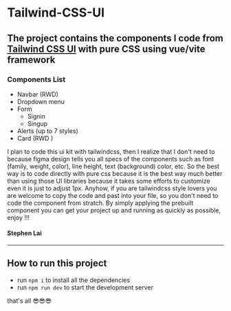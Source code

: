 # Tailwind-CSS-UI

## The project contains the components I code from [Tailwind CSS UI](https://www.figma.com/community/file/768809027799962739) with pure CSS using vue/vite framework

### Components List
- Navbar (RWD)
- Dropdown menu
- Form
  - Signin
  - Singup
- Alerts (up to 7 styles)
- Card (RWD )

I plan to code this ui kit with tailwindcss, then I realize that I don't need to because figma design tells you all specs of the components such as font (family, weight, color), line height, text (background) color, etc. So the best way is to code directly with pure css because it is the best way much better than using those UI libraries because it takes some efforts to customize even it is just to adjust 1px. Anyhow, if you are tailwindcss style lovers you are welcome to copy the code and past into your file, so you don't need to code the component from stratch. By simply applying the prebuilt component you can get your project up and running as quickly as possible, enjoy !!!

#### Stephen Lai

-----------------------------------

## How to run this project
- run `npm i` to install all the dependencies
- run `npm run dev` to start the development server

that's all 😎😎😎


